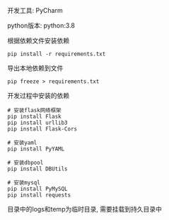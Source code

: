 开发工具: PyCharm

python版本: python:3.8

根据依赖文件安装依赖

```
pip install -r requirements.txt
```

导出本地依赖到文件

```
pip freeze > requirements.txt
```

开发过程中安装的依赖

```
# 安装flask网络框架
pip install Flask
pip install urllib3
pip install Flask-Cors

# 安装yaml
pip install PyYAML

# 安装dbpool
pip install DBUtils

# 安装mysql
pip install PyMySQL
pip install requests
```



目录中的logs和temp为临时目录, 需要挂载到持久目录中